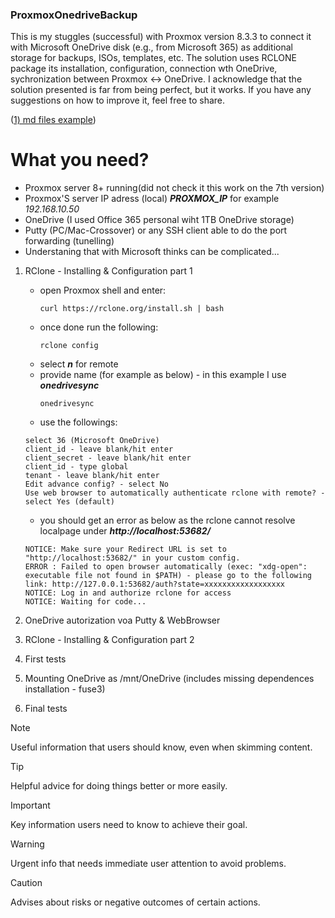 ### ProxmoxOnedriveBackup
This is my stuggles (successful) with Proxmox version 8.3.3 to connect it with Microsoft OneDrive disk (e.g., from Microsoft 365) as additional storage for backups, ISOs, templates, etc. 
The solution uses RCLONE package its installation, configuration, connection wth OneDrive, sychronization between Proxmox <-> OneDrive.
I acknowledge that the solution presented is far from being perfect, but it works. If you have any suggestions on how to improve it, feel free to share. 


([1) md files example](https://docs.github.com/en/get-started/writing-on-github/getting-started-with-writing-and-formatting-on-github/basic-writing-and-formatting-syntax))

# What you need?
- Proxmox server 8+ running(did not check it this work on the 7th version)
- Proxmox'S server IP adress (local) ***PROXMOX_IP*** for example _192.168.10.50_
- OneDrive (I used Office 365 personal wiht 1TB OneDrive storage)
- Putty (PC/Mac-Crossover) or any SSH client able to do the port forwarding (tunelling)
- Understaning that with Microsoft thinks can be complicated... 


1. RClone - Installing & Configuration part 1
    - open Proxmox shell and enter:
      ```
      curl https://rclone.org/install.sh | bash
      ```
    - once done run the following:
      ```
      rclone config
      ```
    - select ***n*** for remote
    - provide name (for example as below) - in this example I use ***onedrivesync***
      ```
      onedrivesync
      ```
    - use the followings:
    ```
    select 36 (Microsoft OneDrive)
    client_id - leave blank/hit enter
    client_secret - leave blank/hit enter
    client_id - type global
    tenant - leave blank/hit enter
    Edit advance config? - select No
    Use web browser to automatically authenticate rclone with remote? - select Yes (default)
    ```
    - you should get an error as below as the rclone cannot resolve localpage under ___http://localhost:53682/___
    ```
    NOTICE: Make sure your Redirect URL is set to "http://localhost:53682/" in your custom config.
    ERROR : Failed to open browser automatically (exec: "xdg-open": executable file not found in $PATH) - please go to the following link: http://127.0.0.1:53682/auth?state=xxxxxxxxxxxxxxxxxx
    NOTICE: Log in and authorize rclone for access
    NOTICE: Waiting for code...
    ```


2. OneDrive autorization voa Putty & WebBrowser
3. RClone - Installing & Configuration part 2
4. First tests 
5. Mounting OneDrive as /mnt/OneDrive (includes missing dependences installation - fuse3)
6. Final tests

> [!NOTE]
> Useful information that users should know, even when skimming content.

> [!TIP]
> Helpful advice for doing things better or more easily.

> [!IMPORTANT]
> Key information users need to know to achieve their goal.

> [!WARNING]
> Urgent info that needs immediate user attention to avoid problems.

> [!CAUTION]
> Advises about risks or negative outcomes of certain actions.
